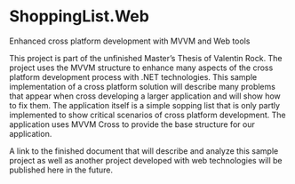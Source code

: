 ShoppingList.Web
================

Enhanced cross platform development with MVVM and Web tools


This project is part of the unfinished Master’s Thesis of Valentin Rock. 
The project uses the MVVM structure to enhance many aspects of the cross platform development process with .NET technologies. This sample implementation of a cross platform solution will describe many problems that appear when cross developing a larger application and will show how to fix them. 
The application itself is a simple sopping list that is only partly implemented to show critical scenarios of cross platform development. The application uses MVVM Cross to provide the base structure for our application.

A link to the finished document that will describe and analyze this sample project as well as another project developed with web technologies will be published here in the future.
